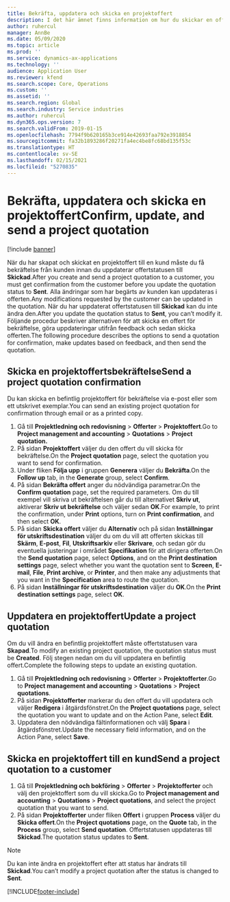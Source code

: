 ```yaml
---
title: Bekräfta, uppdatera och skicka en projektoffert
description: I det här ämnet finns information om hur du skickar en offert till kunden för bekräftelse, hur du modifierar offerten utifrån feedback och sedan skickar den igen.
author: ruhercul
manager: AnnBe
ms.date: 05/09/2020
ms.topic: article
ms.prod: ''
ms.service: dynamics-ax-applications
ms.technology: ''
audience: Application User
ms.reviewer: kfend
ms.search.scope: Core, Operations
ms.custom: ''
ms.assetid: ''
ms.search.region: Global
ms.search.industry: Service industries
ms.author: ruhercul
ms.dyn365.ops.version: 7
ms.search.validFrom: 2019-01-15
ms.openlocfilehash: 7794f9b620165b3ce914e42693faa792e3918854
ms.sourcegitcommit: fa32b1893286f20271fa4ec4be8fc68bd135f53c
ms.translationtype: HT
ms.contentlocale: sv-SE
ms.lasthandoff: 02/15/2021
ms.locfileid: "5270835"
---
```

# <a name="confirm-update-and-send-a-project-quotation"></a><span data-ttu-id="6e9d8-103">Bekräfta, uppdatera och skicka en projektoffert</span><span class="sxs-lookup"><span data-stu-id="6e9d8-103">Confirm, update, and send a project quotation</span></span>

[!include [banner](../includes/banner.md)]

<span data-ttu-id="6e9d8-104">När du har skapat och skickat en projektoffert till en kund måste du få bekräftelse från kunden innan du uppdaterar offertstatusen till **Skickad**.</span><span class="sxs-lookup"><span data-stu-id="6e9d8-104">After you create and send a project quotation to a customer, you must get confirmation from the customer before you update the quotation status to **Sent**.</span></span> <span data-ttu-id="6e9d8-105">Alla ändringar som har begärts av kunden kan uppdateras i offerten.</span><span class="sxs-lookup"><span data-stu-id="6e9d8-105">Any modifications requested by the customer can be updated in the quotation.</span></span> <span data-ttu-id="6e9d8-106">När du har uppdaterat offertstatusen till **Skickad** kan du inte ändra den.</span><span class="sxs-lookup"><span data-stu-id="6e9d8-106">After you update the quotation status to **Sent**, you can’t modify it.</span></span> <span data-ttu-id="6e9d8-107">Följande procedur beskriver alternativen för att skicka en offert för bekräftelse, göra uppdateringar utifrån feedback och sedan skicka offerten.</span><span class="sxs-lookup"><span data-stu-id="6e9d8-107">The following procedure describes the options to send a quotation for confirmation, make updates based on feedback, and then send the quotation.</span></span>

## <a name="send-a-project-quotation-confirmation"></a><span data-ttu-id="6e9d8-108">Skicka en projektoffertsbekräftelse</span><span class="sxs-lookup"><span data-stu-id="6e9d8-108">Send a project quotation confirmation</span></span>  

<span data-ttu-id="6e9d8-109">Du kan skicka en befintlig projektoffert för bekräftelse via e-post eller som ett utskrivet exemplar.</span><span class="sxs-lookup"><span data-stu-id="6e9d8-109">You can send an existing project quotation for confirmation through email or as a printed copy.</span></span> 

1. <span data-ttu-id="6e9d8-110">Gå till **Projektledning och redovisning** > **Offerter** > **Projektoffert**.</span><span class="sxs-lookup"><span data-stu-id="6e9d8-110">Go to **Project management and accounting** > **Quotations** > **Project quotation.**</span></span> 
2. <span data-ttu-id="6e9d8-111">På sidan **Projektoffert** väljer du den offert du vill skicka för bekräftelse.</span><span class="sxs-lookup"><span data-stu-id="6e9d8-111">On the **Project quotation** page, select the quotation you want to send for confirmation.</span></span> 
3. <span data-ttu-id="6e9d8-112">Under fliken **Följa upp** i gruppen **Generera** väljer du **Bekräfta**.</span><span class="sxs-lookup"><span data-stu-id="6e9d8-112">On the **Follow up** tab, in the **Generate** group, select **Confirm**.</span></span> 
4. <span data-ttu-id="6e9d8-113">På sidan **Bekräfta offert** anger du nödvändiga parametrar.</span><span class="sxs-lookup"><span data-stu-id="6e9d8-113">On the **Confirm quotation** page, set the required parameters.</span></span> <span data-ttu-id="6e9d8-114">Om du till exempel vill skriva ut bekräftelsen går du till alternativet **Skriv ut**, aktiverar **Skriv ut bekräftelse** och väljer sedan **OK**.</span><span class="sxs-lookup"><span data-stu-id="6e9d8-114">For example, to print the confirmation, under **Print** options, turn on **Print confirmation**, and then select **OK**.</span></span>
5. <span data-ttu-id="6e9d8-115">På sidan **Skicka offert** väljer du **Alternativ** och på sidan **Inställningar för utskriftsdestination** väljer du om du vill att offerten skickas till **Skärm**, **E-post**, **Fil**, **Utskriftsarkiv** eller **Skrivare**, och sedan gör du eventuella justeringar i området **Specifikation** för att dirigera offerten.</span><span class="sxs-lookup"><span data-stu-id="6e9d8-115">On the **Send quotation** page, select **Options**, and on the **Print destination settings** page, select whether you want the quotation sent to **Screen**, **E-mail**, **File**, **Print archive**, or **Printer**, and then make any adjustments that you want in the **Specification** area to route the quotation.</span></span>
6. <span data-ttu-id="6e9d8-116">På sidan **Inställningar för utskriftsdestination** väljer du **OK**.</span><span class="sxs-lookup"><span data-stu-id="6e9d8-116">On the **Print destination settings** page, select **OK**.</span></span>  

## <a name="update-a-project-quotation"></a><span data-ttu-id="6e9d8-117">Uppdatera en projektoffert</span><span class="sxs-lookup"><span data-stu-id="6e9d8-117">Update a project quotation</span></span>

<span data-ttu-id="6e9d8-118">Om du vill ändra en befintlig projektoffert måste offertstatusen vara **Skapad**.</span><span class="sxs-lookup"><span data-stu-id="6e9d8-118">To modify an existing project quotation, the quotation status must be **Created**.</span></span> <span data-ttu-id="6e9d8-119">Följ stegen nedan om du vill uppdatera en befintlig offert.</span><span class="sxs-lookup"><span data-stu-id="6e9d8-119">Complete the following steps to update an existing quotation.</span></span> 

1. <span data-ttu-id="6e9d8-120">Gå till **Projektledning och redovisning** > **Offerter** > **Projektofferter**.</span><span class="sxs-lookup"><span data-stu-id="6e9d8-120">Go to **Project management and accounting** > **Quotations** > **Project quotations**.</span></span>
2. <span data-ttu-id="6e9d8-121">På sidan **Projektofferter** markerar du den offert du vill uppdatera och väljer **Redigera** i åtgärdsfönstret.</span><span class="sxs-lookup"><span data-stu-id="6e9d8-121">On the **Project quotations** page, select the quotation you want to update and on the Action Pane, select **Edit**.</span></span>
3. <span data-ttu-id="6e9d8-122">Uppdatera den nödvändiga fältinformationen och välj **Spara** i åtgärdsfönstret.</span><span class="sxs-lookup"><span data-stu-id="6e9d8-122">Update the necessary field information, and on the Action Pane, select **Save**.</span></span>  

## <a name="send-a-project-quotation-to-a-customer"></a><span data-ttu-id="6e9d8-123">Skicka en projektoffert till en kund</span><span class="sxs-lookup"><span data-stu-id="6e9d8-123">Send a project quotation to a customer</span></span> 

1. <span data-ttu-id="6e9d8-124">Gå till **Projektledning och bokföring** > **Offerter** > **Projektofferter** och välj den projektoffert som du vill skicka.</span><span class="sxs-lookup"><span data-stu-id="6e9d8-124">Go to **Project management and accounting** > **Quotations** > **Project quotations**, and select the project quotation that you want to send.</span></span>
2. <span data-ttu-id="6e9d8-125">På sidan **Projektofferter** under fliken **Offert** i gruppen **Process** väljer du **Skicka offert**.</span><span class="sxs-lookup"><span data-stu-id="6e9d8-125">On the **Project quotations** page, on the **Quote** tab, in the **Process** group, select **Send quotation**.</span></span> <span data-ttu-id="6e9d8-126">Offertstatusen uppdateras till **Skickad**.</span><span class="sxs-lookup"><span data-stu-id="6e9d8-126">The quotation status updates to **Sent**.</span></span>

> [!NOTE]
> <span data-ttu-id="6e9d8-127">Du kan inte ändra en projektoffert efter att status har ändrats till **Skickad**.</span><span class="sxs-lookup"><span data-stu-id="6e9d8-127">You can’t modify a project quotation after the status is changed to **Sent**.</span></span>


[!INCLUDE[footer-include](../includes/footer-banner.md)]